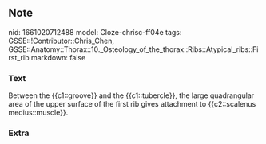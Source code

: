 ## Note
nid: 1661020712488
model: Cloze-chrisc-ff04e
tags: GSSE::!Contributor::Chris_Chen, GSSE::Anatomy::Thorax::10._Osteology_of_the_thorax::Ribs::Atypical_ribs::First_rib
markdown: false

### Text
<div class="toggle">
  Between the {{c1::groove}} and the {{c1::tubercle}}, the large
  quadrangular area of the upper surface of the first rib gives
  attachment to {{c2::scalenus medius::muscle}}.
</div>

### Extra

